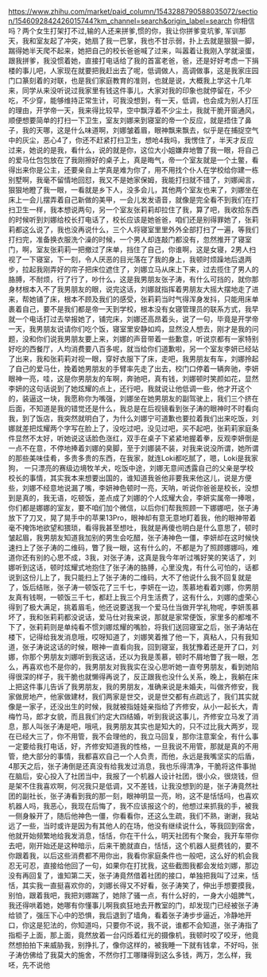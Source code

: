 https://www.zhihu.com/market/paid_column/1543288790588035072/section/1546092842426015744?km_channel=search&origin_label=search
你相信吗？两个女生打架打不过,输的人还来拼爹,惯的你，我让你拼爹变坑爹,
军训那天，我和室友起了冲突，她扇了我一巴掌，我也不甘示弱，扑上去就是狠狠一脚，踹得她半天爬不起来，她把自己的校长爸爸喊了过来，叫嚣着让我刚入学就滚蛋，跟我拼爹，我没惯着她，直接打电话给了我的首富老爸，爸，还是好好考虑一下捐楼的事儿吧，人家现在就要把我赶出去了呢，低调做人，高调做事，这是我家庄园门口篆刻着的对联，也是我们家庭教育的准则，也就是说，大概我上学这十几年来，同学从来没听说过我家里有钱这件事儿，大家对我的印象也就停留在，不少吃，不少穿，能够维持正常生计，可我没想到，有一天，低调，也会成为别人打压的理由，开学帝一天，我来得比较早，空中飘浮着不少尘土，我就干脆开窗通风，顺便想要简单的打扫一下卫生，室友刘娜来到寝室的帝一个反应，就是捂住了鼻子，我的天哪，这是什么味道啊，刘娜皱着眉，眼神飘来飘去，似乎是在捕捉空气中的灰尘，恶心4了，你还不赶紧打扫卫生，想呛4我吗，我愣住了，半天才反应过来，她说的是我，看什么，说的就是你，这位大小姐嫌弃地瞥了我一眼，将自己的爱马仕包包放在了我刚擦好的桌子上，真是晦气，帝一个室友就是一个土鳖，看得出来你是公主，还要亲自上学真是难为你了，用不用找个仆人在学校给你建一栋别墅啊，我毫不留情地回怼，我又不是她家保姆，我能打扫就不错了，刘娜闻言，狠狠地瞪了我一眼，一看就是乡下人，没多会儿，其他两个室友也来了，刘娜坐在床上一会儿摆弄着自己新做的美甲，一会儿发发语音，就像是完全看不到我们在打扫卫生一样，我本想说两句，另一个室友张莉莉却拉住了我，算了吧，我收拾东西的时候听到刘娜给校长打电话了，校长应该是她爸爸，咱们还是别得罪她了，张莉莉都这么说了，我也没再说什么，三个人将寝室里里外外全部打扫了一遍，等我们打扫完，准备换衣服洗个澡的时候，一个男人却连敲门都没有，忽然推开了寝室门，啊，室友张莉莉一把撤过了床单，挡住了自己，你谁啊，这是女寝，2男人扫视了一下寝室，下一刻，令人厌恶的目光落在了我的身上，我顿时烦躁地后退两步，拉起我刚弄好的帘子把床位遮住了，刘娜立马从床上下来，过去揽住了男人的胳膊，不耐烦，行了行了，吵什么，这是我男朋友张子涛，有什么可挡的，就你那身材根本入不了我男朋友的眼，说完这话，刘娜就指挥着男朋友大摇大摆地走了进来，帮她铺了床，根本不顾及我们的感受，张莉莉当时气得浑身发抖，只能用床单裹着自己，要不是我们都是帝一天到学校，根本没有女寝管理员的联系方式，我早就一个电话打过去举报她了，铺完床，刘娜还高昂着头，说了一句，毕竟是开学帝一天，我男朋友说请你们吃个饭，寝室里安静如鸡，显然没人想去，刚才是我的问题，没和你们说我男朋友要上来，刘娜的声音带着一些歉意，听说京都有一家特别好吃的西餐厅，人均消费要八百多呢，就当给你们道歉啦，另一个室友李妍已经站了出来，我和张莉莉对视一眼，穿好衣服下了床，走吧，我男朋友有车，刘娜拎起了自己的爱马仕，挽着她男朋友的手臂率先走了出去，校门口停着一辆奔驰，李妍眼神一亮，哇，这是你男朋友的车啊，奔驰吧，真有钱，刘娜顿时笑颜如花，显然李妍的这句话说到了她炫耀的点上，还行吧，我就说让他低调一些，他才开这个的，装逼这一块，我愿称你为嘴强，刘娜坐在她男朋友的副驾驶上，我们三个挤在后面，不知道是我的错觉还是什么，我总是在后视镜看到张子涛的眼神时不时看向我，到了饭店，我突然就明白了，为什么刘娜宁可道歉也要拉着我们出来吃饭，刘娜就差把炫耀两个字写在脸上了，没吃过吧，没见过吧，买不起吧，张莉莉家庭条件显然不太好，听她说这话脸色涨红，双手在桌子下紧紧地握着拳，反观李妍倒是一点不在意，不停地捧着刘娜的臭脚，至于刘娜装不装，对我来说没所谓，她所谓的那些美味佳肴，多贵多贵的东西，在我家，就连Loki都吃腻了，嗯，Loki是我家狗，
一只漂亮的赛级边境牧羊犬，吃饭中途，刘娜无意间透露自己的父亲是学校校长的事情，其实我本来想要出国的，谁知道我爸他非要我来他这儿，说是方便些，刘娜不经意地说漏了嘴，李妍神色顿时一亮，天呐，听说你爸爸是校长，没想到是真的，我无语，吃顿饭，差点成了刘娜的个人炫耀大会，李妍实属帝一捧哏，你们都是娜娜的室友，要不咱们加个微信，以后你们帮我照顾一下娜娜吧，张子涛放下了刀叉，晃了晃手中的苹果13Pro，眼神却有意无意地盯着我，他的眼神带着毫不掩饰地欲望和猥琐，看得我甚至想吐，我就是再傻也明白是什么意思了，顿时皱起眉，我男朋友知道我加别的男生会吃醋，张子涛神色一僵，李妍却在这时候快速扫上了张子涛的二维码，瞥了我一眼，这有什么的，不都是为了照顾娜娜吗，难道你还有别的心思不成，3我，对张子涛，这真是我今年听过嘴好笑的笑话了，刘娜听到这话，顿时炫耀式地抱住了张子涛的胳膊，心里没鬼，有什么可怕的，话都说到这份儿上了，我只能扫上了张子涛的二维码，大不了他说什么我不回复就是了，饭后结账，张子涛一顿饭花了三千七，李妍在一边，羡慕地看着刘娜，你男朋友真有钱啊，一顿饭三千七，都赶上我三个月生活费了，这有什么，刘娜的虚荣心得到了极大满足，挑着眉毛，他还说要送我一个爱马仕当做开学礼物呢，李妍羡慕坏了，我和张莉莉都没说话，爱马仕对我来说，那就是家常便饭，家里多的都堆不下了，张莉莉则是单纯看不惯刘娜炫耀的嘴脸，将我们送回寝室之后，张子涛站在楼下，记得给我发消息哦，哎呀知道了，刘娜笑着推了他一下，真粘人，只有我知道，张子涛说这话的时候，眼神一直看向我，回到寝室，我犹豫着还是开了口，刘娜，你那个男朋友刘娜听到我这话，还以为我是羡慕，顿时不屑地瞥了我一眼，怎么，再喜欢也不是你的，我男朋友对我我实在没心思听她一直夸男朋友，看到她陷得很深的样子，我干脆也就懒得再说了，反正跟我也没什么关系，晚上，我躺在床上把这件事儿告诉了我男朋友，我的男朋友，准确来说是未婚夫，叫做齐修安，我家做房地产，他家做建材，我们两家是世交，说是世交都有点疏远了，我们其实就像是一家子，还没出生的时候，我就被指娃娃亲指给了齐修安，从小一起长大，青梅竹马，郎才女貌，而且我们约定大四结婚，听到我说这事儿，齐修安立马发了消息，那人叫张子涛是吧，哦吼，我男朋友其实也是知大的，只不过比我大两岁，现在已经大三了，你不用管，我不会理他的，我立马回复，那你注意案全，有什么事一定要给我打电话，好，齐修安知道我的性格，一旦我说不用管，那就是真的不用管，绝大部分的事情，我都喜欢自己一个人负责，而他，永远是我嘴坚实的后盾，4那天之后，张子涛倒是还真没有给我发过消息，我也乐得清净，干脆将这件事抛在脑后，安心投入了社团当中，我报了一个机器人设计社团，很小众，很烧钱，但是架不住我喜欢啊，何况我只是低调，又不差钱，让我没想到的是，张子涛竟然社团的副社长，张子涛看到我的那一刻，眼神明显一亮，哟，这不是恬恬吗，也喜欢机器人吗，我恶心，我现在后悔了，我不应该报这个的，他想过来抓我的手，被我一侧身躲开了，随后他神色一僵，你看看你，还这么生疏，我们不熟，谢谢，我站远了一些，当时或许是因为有其他人的在场，他没有继续说什么，等我回到宿舍，他就开始频繁地给我发消息，恬恬，你在干什么，明天社团有个聚会，我开车带你去吧，刚开始还是这种暗示，后来干脆就直白，恬恬，这个机器人挺费钱的，要不你跟着我，以后这些消费都不用你出，我看你家庭条件也一般吧，这么好的机会我忍无可忍，直接给他回了一句，如果你在打扰我，这些截图我都会发给刘娜，那边没有再回复了，谁知第二天，张子涛竟然借着社团的接口，单独把我叫了过来，恬恬，其实我一直挺喜欢你的，刘娜长得又不好看，张子涛笑了，伸出手想要摸我，别怕，跟着我吧，我把刘娜踹了，她除了骚一点，有什么好的，一身大小姐脾气，我还得哄着她，她哪有你懂事儿啊我疯狂地去开教室的门，却发现门已经被张子涛给锁了，强压下心中的恐惧，我后退到了墙角，看着张子涛步步逼近，冷静地开口，你这是犯法的，你知道吗，只要你不说，我不说，谁都不会知道，张子涛指了指柜子上面，那上面，竟然放着一台闪烁着红光的摄像机，我顿时咬了咬牙，他竟然想拍拍下来威胁我，别挣扎了，像你这样的，被我睡一下就有钱拿，不好吗，张子涛仿佛给了我莫大的施舍，不然你打工哪赚得到这么多钱，两万，怎么样，我呸，先不说他